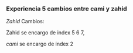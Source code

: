 ### Experiencia 5 cambios entre cami y zahid

*Zahid* Cambios:

Zahid se encargo de index 5 6 7,

*cami* se encargo de index 2